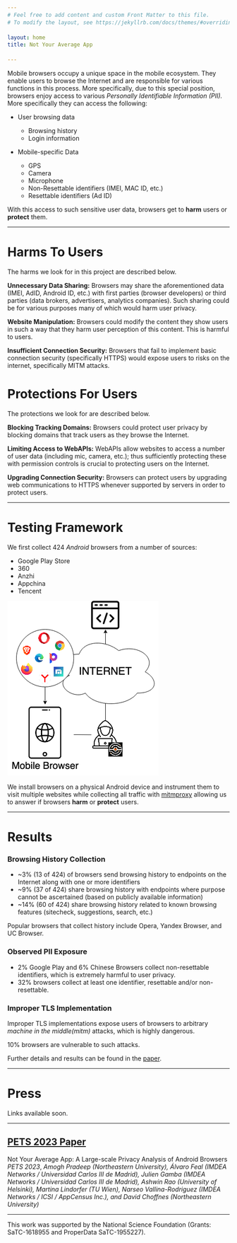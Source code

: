 ```yaml
---
# Feel free to add content and custom Front Matter to this file.
# To modify the layout, see https://jekyllrb.com/docs/themes/#overriding-theme-defaults

layout: home
title: Not Your Average App

---
```


Mobile browsers occupy a unique space in the mobile ecosystem.
They enable users to browse the Internet and are responsible for various functions in this process.
More specifically, due to this special position, browsers enjoy access to various _Personally Identifiable Information (PII)._
More specifically they can access the following:

* User browsing data
  * Browsing history
  * Login information

* Mobile-specific Data
  * GPS
  * Camera
  * Microphone
  * Non-Resettable identifiers (IMEI, MAC ID, etc.)
  * Resettable identifiers (Ad ID)


With this access to such sensitive user data, browsers get to **harm** users or **protect** them.

---

# Harms To Users

The harms we look for in this project are described below.


**Unnecessary Data Sharing:**
Browsers may share the aforementioned data (IMEI, AdID, Android ID, etc.) with first parties (browser developers) or third parties (data brokers, advertisers, analytics companies).
Such sharing could be for various purposes many of which would harm user privacy.

**Website Manipulation:**
Browsers could modify the content they show users in such a way that they harm user perception of this content.
This is harmful to users.

**Insufficient Connection Security:**
Browsers that fail to implement basic connection security (specifically HTTPS) would expose users to risks on the internet, specifically MITM attacks.

# Protections For Users

The protections we look for are described below.

**Blocking Tracking Domains:**
Browsers could protect user privacy by blocking domains that track users as they browse the Internet.

**Limiting Access to WebAPIs:**
WebAPIs allow websites to access a number of user data (including mic, camera, etc.); thus sufficiently protecting these with permission controls is crucial to protecting users on the Internet.

**Upgrading Connection Security:**
Browsers can protect users by upgrading web communications to HTTPS whenever supported by servers in order to protect users.

---

# Testing Framework

We first collect 424 *Android* browsers from a number of sources:
* Google Play Store
* 360
* Anzhi
* Appchina
* Tencent

![Testing Framework](/assets/framework.png)

We install browsers on a physical Android device and instrument them to visit multiple websites while collecting all traffic with [mitmproxy](https://mitmproxy.org/) allowing us to answer if browsers **harm** or **protect** users.

---

# Results

### Browsing History Collection

* ~3% (13 of 424) of browsers send browsing history to endpoints on the Internet along with one or more identifiers
* ~9% (37 of 424) share browsing history with endpoints where purpose cannot be ascertained (based on publicly available information)
* ~14% (60 of 424) share browsing history related to known browsing features (sitecheck, suggestions, search, etc.)

Popular browsers that collect history include Opera, Yandex Browser, and UC Browser.

### Observed PII Exposure

* 2% Google Play and 6% Chinese Browsers collect non-resettable identifiers, which is extremely harmful to user privacy.
* 32% browsers collect at least one identifier, resettable and/or non-resettable.


### Improper TLS Implementation

Improper TLS implementations expose users of browsers to arbitrary *machine in the middle(mitm)* attacks, which is highly dangerous.

10% browsers are vulnerable to such attacks.

Further details and results can be found in the [paper](https://petsymposium.org/popets/2023/popets-2023-0003.pdf).

---

# Press

Links available soon.

---

## [PETS 2023 Paper](https://petsymposium.org/popets/2023/popets-2023-0003.pdf)

Not Your Average App: A Large-scale Privacy Analysis of Android Browsers *PETS 2023*,
*Amogh Pradeep (Northeastern University), Álvaro Feal (IMDEA Networks / Universidad Carlos III de Madrid), Julien Gamba (IMDEA Networks / Universidad Carlos III de Madrid), Ashwin Rao (University of Helsinki), Martina Lindorfer (TU Wien), Narseo Vallina-Rodriguez (IMDEA Networks / ICSI / AppCensus Inc.), and David Choffnes (Northeastern University)*

---

This work was supported by the National Science Foundation (Grants: SaTC-1618955 and ProperData SaTC-1955227).
